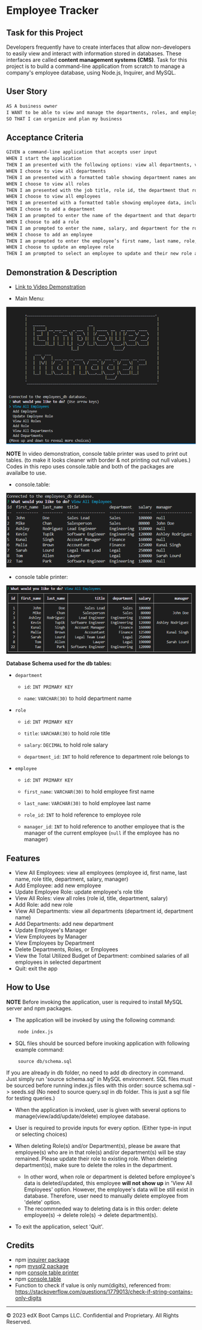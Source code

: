 # Employee Tracker

## Task for this Project

Developers frequently have to create interfaces that allow non-developers to easily view and interact with information stored in databases. These interfaces are called **content management systems (CMS)**. Task for this project is to build a command-line application from scratch to manage a company's employee database, using Node.js, Inquirer, and MySQL.


## User Story

```md
AS A business owner
I WANT to be able to view and manage the departments, roles, and employees in my company
SO THAT I can organize and plan my business
```

## Acceptance Criteria

```md
GIVEN a command-line application that accepts user input
WHEN I start the application
THEN I am presented with the following options: view all departments, view all roles, view all employees, add a department, add a role, add an employee, and update an employee role
WHEN I choose to view all departments
THEN I am presented with a formatted table showing department names and department ids
WHEN I choose to view all roles
THEN I am presented with the job title, role id, the department that role belongs to, and the salary for that role
WHEN I choose to view all employees
THEN I am presented with a formatted table showing employee data, including employee ids, first names, last names, job titles, departments, salaries, and managers that the employees report to
WHEN I choose to add a department
THEN I am prompted to enter the name of the department and that department is added to the database
WHEN I choose to add a role
THEN I am prompted to enter the name, salary, and department for the role and that role is added to the database
WHEN I choose to add an employee
THEN I am prompted to enter the employee’s first name, last name, role, and manager, and that employee is added to the database
WHEN I choose to update an employee role
THEN I am prompted to select an employee to update and their new role and this information is updated in the database 
```


## Demonstration & Description

 * [Link to Video Demonstration](https://drive.google.com/file/d/1ifWt6JHaAg1GES4JK9z7bLY5-yklEMwE/view)

 * Main Menu:

 ![Main Menu](./Assets/menu.png)

**NOTE** In video demonstration, console table printer was used to print out tables. (to make it looks cleaner with border & not printing out null values.) Codes in this repo uses console.table and both of the packages are availalbe to use.

 * console.table:

 ![console.table](./Assets/console_table.png)

 * console table printer:

 ![console table printer](./Assets/console_table_printer.png)


**Database Schema used for the db tables:** 
* `department`

    * `id`: `INT PRIMARY KEY`

    * `name`: `VARCHAR(30)` to hold department name

* `role`

    * `id`: `INT PRIMARY KEY`

    * `title`: `VARCHAR(30)` to hold role title

    * `salary`: `DECIMAL` to hold role salary

    * `department_id`: `INT` to hold reference to department role belongs to

* `employee`

    * `id`: `INT PRIMARY KEY`

    * `first_name`: `VARCHAR(30)` to hold employee first name

    * `last_name`: `VARCHAR(30)` to hold employee last name

    * `role_id`: `INT` to hold reference to employee role

    * `manager_id`: `INT` to hold reference to another employee that is the manager of the current employee (`null` if the employee has no manager)


## Features

 * View All Employees: view all employees (employee id, first name, last name, role title, department, salary, manager)
 * Add Employee: add new employee
 * Update Employee Role: update employee's role title
 * View All Roles: view all roles (role id, title, department, salary)
 * Add Role: add new role
 * View All Departments: view all departments (department id, department name)
 * Add Departments: add new department
 * Update Employee's Manager
 * View Employees by Manager
 * View Employees by Department
 * Delete Departments, Roles, or Employees
 * View the Total Utilized Budget of Department: combined salaries of all employees in selected department
 * Quit: exit the app

## How to Use

**NOTE** Before invoking the application, user is required to install MySQL server and npm packages.

* The application will be invoked by using the following command:

   ```bash
    node index.js
    ```

* SQL files should be sourced before invoking application with following example command:

   ```
    source db/schema.sql
    ```

If you are already in db folder, no need to add db directory in command. Just simply run 'source schema.sql' in MySQL environment. SQL files must be sourced before running index.js files with this order: source schema.sql -> seeds.sql (No need to source query.sql in db folder. This is just a sql file for testing queries.)

* When the application is invoked, user is given with several options to manage(view/add/update/delete) employee database. 

* User is required to provide inputs for every option. (Either type-in input or selecting choices)

* When deleting Role(s) and/or Department(s), please be aware that employee(s) who are in that role(s) and/or department(s) will be stay remained. Please update their role to existing role. When deleting department(s), make sure to delete the roles in the department.
    * In other word, when role or department is deleted before employee's data is deleted/updated, this employee **will not show up** in 'View All Employees' option. However, the employee's data will be still exist in database. Therefore, user need to manually delete employee from 'delete' option.  
    * The recommneded way to deleting data is in this order: delete employee(s) -> delete role(s) -> delete department(s). 

* To exit the application, select 'Quit'.


## Credits
 * npm [inquirer package](https://www.npmjs.com/package/inquirer/v/8.2.4)
 * npm [mysql2 package](https://www.npmjs.com/package/mysql2)
 * npm [console table printer](https://www.npmjs.com/package/console-table-printer)
 * npm [console.table](https://www.npmjs.com/package/console.table)
 * Function to check if value is only num(digits), referenced from: https://stackoverflow.com/questions/1779013/check-if-string-contains-only-digits

- - -
© 2023 edX Boot Camps LLC. Confidential and Proprietary. All Rights Reserved.

